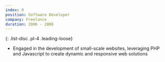 ```yaml
---
index: 0
position: Software Developer
company: Freelance
duration: 2006 - 2008
---
```

{: .list-disc .pl-4 .leading-loose}
- Engaged in the development of small-scale websites, leveraging PHP and Javascript to create dynamic and responsive web solutions
